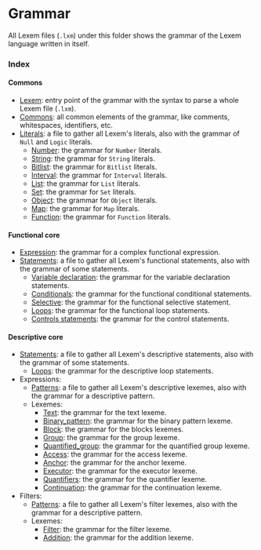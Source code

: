 # Grammar

All Lexem files (`.lxm`) under this folder shows the grammar of the Lexem language written in itself.

### Index

#### Commons

- [Lexem](lexem.lxm): entry point of the grammar with the syntax to parse a whole Lexem file (`.lxm`).
- [Commons](commons.lxm): all common elements of the grammar, like comments, whitespaces, identifiers, etc.
- [Literals](literals.lxm): a file to gather all Lexem's literals, also with the grammar of `Null` and `Logic` literals.
    - [Number](literals/number.lxm): the grammar for `Number` literals.
    - [String](literals/string.lxm): the grammar for `String` literals.
    - [Bitlist](literals/bitlist.lxm): the grammar for `Bitlist` literals.
    - [Interval](literals/interval.lxm): the grammar for `Interval` literals.
    - [List](literals/list.lxm): the grammar for `List` literals.
    - [Set](literals/set.lxm): the grammar for `Set` literals.
    - [Object](literals/object.lxm): the grammar for `Object` literals.
    - [Map](literals/maps.lxm): the grammar for `Map` literals.
    - [Function](literals/function.lxm): the grammar for `Function` literals.

#### Functional core

- [Expression](functional/expressions.lxm): the grammar for a complex functional expression.
- [Statements](functional/statements.lxm): a file to gather all Lexem's functional statements, also with the grammar of some statements.
    - [Variable declaration](functional/statements/conditionals.lxm): the grammar for the variable declaration statements.
    - [Conditionals](functional/statements/conditionals.lxm): the grammar for the functional conditional statements.
    - [Selective](functional/statements/selective.lxm): the grammar for the functional selective statement.
    - [Loops](functional/statements/loops.lxm): the grammar for the functional loop statements.
    - [Controls statements](functional/statements/controls.lxm): the grammar for the control statements.

#### Descriptive core

- [Statements](descriptive/statements.lxm): a file to gather all Lexem's descriptive statements, also with the grammar of some statements.
    - [Loops](descriptive/statements/loops.lxm): the grammar for the descriptive loop statements.
- Expressions:
    - [Patterns](descriptive/expressions/patterns.lxm): a file to gather all Lexem's descriptive lexemes, also with the grammar for a descriptive pattern.
    - Lexemes:
        - [Text](descriptive/expressions/lexemes/text.lxm): the grammar for the text lexeme.
        - [Binary_pattern](descriptive/expressions/lexemes/binary_sequence.lxm): the grammar for the binary pattern lexeme.
        - [Block](descriptive/expressions/lexemes/block.lxm): the grammar for the blocks lexemes.
        - [Group](descriptive/expressions/lexemes/group.lxm): the grammar for the group lexeme.
        - [Quantified_group](descriptive/expressions/lexemes/quantified_group.lxm): the grammar for the quantified group lexeme.
        - [Access](descriptive/expressions/lexemes/access.lxm): the grammar for the access lexeme.
        - [Anchor](descriptive/expressions/lexemes/anchor.lxm): the grammar for the anchor lexeme.
        - [Executor](descriptive/expressions/lexemes/executor.lxm): the grammar for the executor lexeme.
        - [Quantifiers](descriptive/expressions/lexemes/quantifier.lxm): the grammar for the quantifier lexeme.
        - [Continuation](descriptive/expressions/lexemes/continuation.lxm): the grammar for the continuation lexeme.
- Filters:
    - [Patterns](descriptive/filters/patterns.lxm): a file to gather all Lexem's filter lexemes, also with the grammar for a descriptive pattern.
    - Lexemes:
        - [Filter](descriptive/filters/lexemes/filter.lxm): the grammar for the filter lexeme.
        - [Addition](descriptive/filters/lexemes/addition.lxm): the grammar for the addition lexeme.
